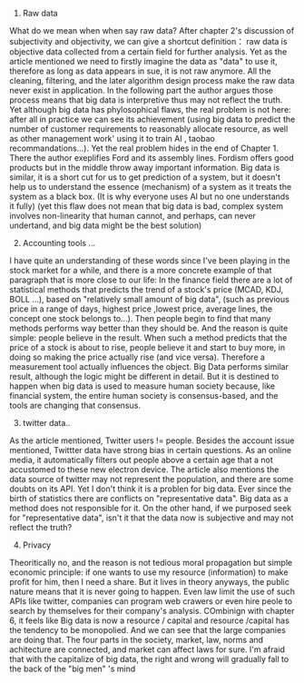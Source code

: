 1. Raw data

What do we mean when when say raw data? After chapter 2's discussion of subjectivity and objectivity, we can give a shortcut definition： raw data is objective data collected from a certain field for further analysis. Yet as the article mentioned we need to firstly imagine the data as "data" to use it, therefore as long as data appears in sue, it is not raw anymore. All the cleaning, filtering, and the later algorithm design process make the raw data never exist in application.
In the following part the author argues those process means that big data is interpretive thus may not reflect the truth. Yet although big data has phylosophical flaws, the real problem is not here: after all in practice we can see its achievement (using big data to predict the number of customer requirements to reasonably allocate resource, as well as other management work' using it to train AI , taobao recommandations...). Yet the real problem hides in the end of Chapter 1. There the author exeplifies Ford and its assembly lines. Fordism offers good products but in the middle throw away important information. Big data is similar, it is a short cut for us to get prediction of a system, but it doesn't help us to understand the essence (mechanism) of a system as it treats the system as a black box. (It is why everyone uses AI but no one understands it fully)
(yet this flaw does not mean that big data is bad, complex system involves non-linearity that human cannot, and perhaps, can never undertand, and big data might be the best solution)



2. Accounting tools ...

I have quite an understanding of these words since I've been playing in the stock market for a while, and there is a more concrete example of that paragraph that is more close to our life:
In the finance field there are a lot of statistical methods that predicts the trend of a stock's price (MCAD, KDJ, BOLL ...), based on "relatively small amount of big data", (such as previous price in a range of days, highest price ,lowest price, average lines, the concept one stock belongs to...). Then people begin to find that many methods performs way better than they should be. And the reason is quite simple: people believe in the result. When such a method predicts that the price of a stock is about to rise, people believe it and start to buy more, in doing so making the price actually rise (and vice versa). Therefore a measurement tool actually influences the object. Big Data performs similar result, although the logic might be different in detail. But it is destined to happen when big data is used to measure human society because, like financial system, the entire human society is consensus-based, and the tools are changing that consensus.



3. twitter data..

As the article mentioned, Twitter users != people. Besides the account issue mentioned, Twittter data have strong bias in certain questions. As an online media, it automatically filters out people above a certain age that a not accustomed to these new electron device. 
The article also mentions the data source of twitter may not represent the population, and there are some doubts on its API. Yet I don't think it is a problen for big data. Ever since the birth of statistics there are conflicts on "representative data". Big data as a method does not responsible for it. On the other hand, if we purposed seek for "representative data", isn't it that the data now is subjective and may not reflect the truth?




4. Privacy

Theoritically no, and the reason is not tedious moral propagation but simple economic principle: if one wants to use my resource (information) to make profit for him, then I need a share. But it lives in theory anyways, the public nature means that it is never going to happen. Even law limit the use of such APIs like twitter, companies can program web crawers or even hire peole to search by themselves for their company's analysis.
COmbinign with chapter 6, it feels like Big data is now a resource / capital and resource /capital has the tendency to be monopolied. And we can see that the large companies are doing that. The four parts in the society, market, law, norms and achitecture are connected, and market can affect laws for sure. I'm afraid that with the capitalize of big data, the right and wrong will gradually fall to the back of the "big men" 's mind 


